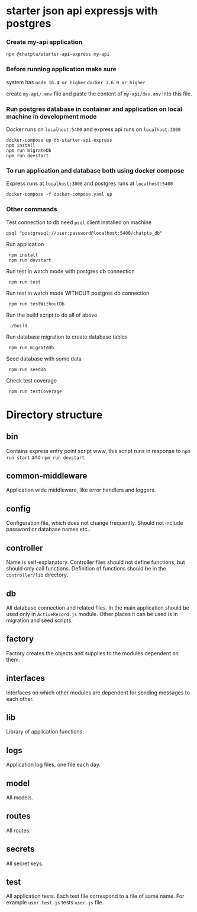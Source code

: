 # starter json api expressjs with postgres

### Create my-api application

```shell
npx @chatpta/starter-api-express my-api
```

### Before running application make sure

system has
```node 16.4 or higher```
```docker 3.6.0 or higher```

create ```my-api/.env``` file and paste the content of ```my-api/dev.env``` into this file.

### Run postgres database in container and application on local machine in development mode

Docker runs on ```localhost:5400``` and express api runs on ```localhost:3000```

```shell
docker-compose up db-starter-api-express
npm install
npm run migrateDb
npm run devstart
```

### To run application and database both using docker compose

Express runs at ```localhost:3000``` and postgres runs at ```localhost:5400```

```shell
docker-compose -f docker-compose.yaml up
```

### Other commands

Test connection to db need ```psql``` client installed on machine

```shell
psql "postgresql://user:password@localhost:5400/chatpta_db"
```

Run application

```shell
 npm install
 npm run devstart
```

Run test in watch mode with postgres db connection

```shell
 npm run test
```

Run test in watch mode WITHOUT postgres db connection

```shell
 npm run testWithoutDb
```

Run the build script to do all of above

```shell
 ./build
```

Run database migration to create database tables

```shell
 npm run migrateDb
```

Seed database with some data

```shell
 npm run seedDb
```

Check test coverage

```shell
 npm run testCoverage
```

# Directory structure

## bin

Contains express entry point script www, this script runs in response to ```npm run start``` and ```npm run devstart```

## common-middleware

Application wide middleware, like error handlers and loggers.

## config

Configuration file, which does not change frequently. Should not include password or database names etc..

## controller

Name is self-explanatory. Controller files should not define functions, but should only call functions. Definition of
functions should be in the ```controller/lib``` directory.

## db

All database connection and related files. In the main application should be used only in ```ActiveRecord.js``` module.
Other places it can be used is in migration and seed scripts.

## factory

Factory creates the objects and supplies to the modules dependent on them.

## interfaces

Interfaces on which other modules are dependent for sending messages to each other.

## lib

Library of application functions.

## logs

Application log files, one file each day.

## model

All models.

## routes

All routes.

## secrets

All secret keys.

## test

All application tests. Each test file correspond to a file of same name. For example ```user.test.js``` tests ```user.js``` file.
